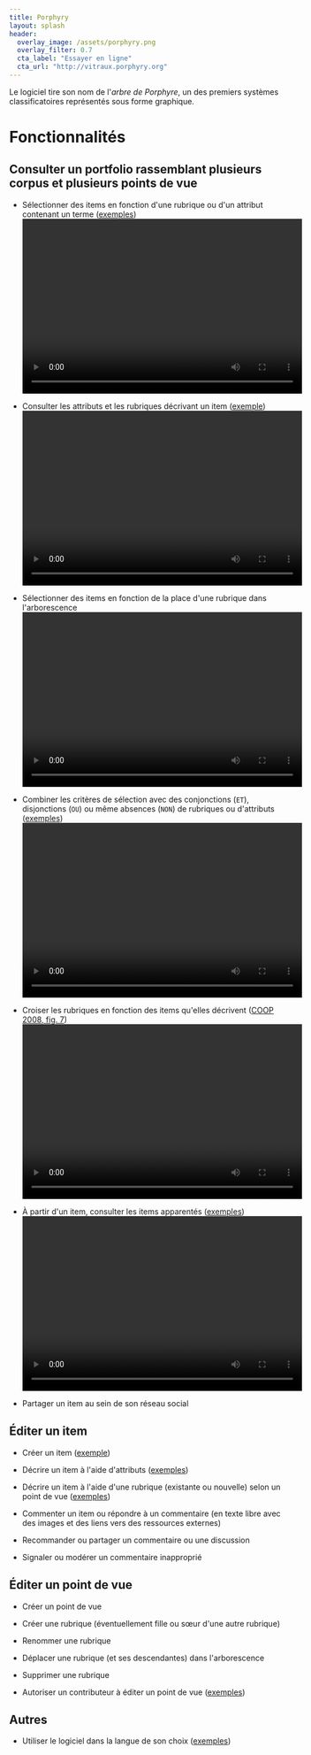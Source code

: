 ```yaml
---
title: Porphyry
layout: splash
header:
  overlay_image: /assets/porphyry.png
  overlay_filter: 0.7
  cta_label: "Essayer en ligne"
  cta_url: "http://vitraux.porphyry.org"
---
```


Le logiciel tire son nom de l'*arbre de Porphyre*, 
un des premiers systèmes classificatoires représentés sous forme graphique.

# Fonctionnalités

## Consulter un portfolio rassemblant plusieurs corpus et plusieurs points de vue

 - Sélectionner des items en fonction d'une rubrique ou d'un attribut contenant un terme ([exemples](https://github.com/Hypertopic/Porphyry/blob/v7/features/portfolio_search.feature)) 
<video width="506" height="316" controls=""><source src="/assets/porphyry_topic_search.mp4" type="video/mp4">Votre navigateur ne sait pas afficher des vidéos au format MPEG 4.</video>

 - Consulter les attributs et les rubriques décrivant un item ([exemple](https://github.com/Hypertopic/Porphyry/blob/v7/features/item_consult.feature))
<video width="506" height="316" controls=""><source src="/assets/porphyry_item_consult.mp4" type="video/mp4">Votre navigateur ne sait pas afficher des vidéos au format MPEG 4.</video>

 - Sélectionner des items en fonction de la place d'une rubrique dans l'arborescence
<video width="506" height="316" controls=""><source src="/assets/porphyry_tree_structure_topic_search.mp4" type="video/mp4">Votre navigateur ne sait pas afficher des vidéos au format MPEG 4.</video>

 - Combiner les critères de sélection avec des conjonctions (`ET`), disjonctions (`OU`) ou même absences (`NON`) de rubriques ou d'attributs ([exemples](https://github.com/Hypertopic/Porphyry/blob/v7/features/portfolio_browse.feature))
<video width="506" height="316" controls=""><source src="/assets/porphyry_boolean_consult.mp4" type="video/mp4">Votre navigateur ne sait pas afficher des vidéos au format MPEG 4.</video>
 
 - Croiser les rubriques en fonction des items qu'elles décrivent ([COOP 2008, fig. 7](https://hal-utt.archives-ouvertes.fr/hal-02917695))
<video width="506" height="316" controls=""><source src="/assets/porphyry_cross_topic.mp4" type="video/mp4">Votre navigateur ne sait pas afficher des vidéos au format MPEG 4.</video>
 
 - À partir d'un item, consulter les items apparentés ([exemples](https://github.com/Hypertopic/Porphyry/blob/v7/features/item_get_related_items.feature))
<video width="506" height="316" controls=""><source src="/assets/porphyry_items_with_same_topic.mp4" type="video/mp4">Votre navigateur ne sait pas afficher des vidéos au format MPEG 4.</video>

 - Partager un item au sein de son réseau social


## Éditer un item

 - Créer un item ([exemple](https://github.com/Hypertopic/Porphyry/blob/v7/features/item_creation.feature))
 
 - Décrire un item à l'aide d'attributs ([exemples](https://github.com/Hypertopic/Porphyry/blob/v7/features/attribute_set.feature))
 
 - Décrire un item à l'aide d'une rubrique (existante ou nouvelle) selon un point de vue ([exemples](https://github.com/Hypertopic/Porphyry/blob/v7/features/topic_assign.feature))
 
 - Commenter un item ou répondre à un commentaire (en texte libre avec des images et des liens vers des ressources externes)
 
 - Recommander ou partager un commentaire ou une discussion
 
 - Signaler ou modérer un commentaire inapproprié
  
## Éditer un point de vue

 - Créer un point de vue
 
 - Créer une rubrique (éventuellement fille ou sœur d'une autre rubrique)
 
 - Renommer une rubrique
 
 - Déplacer une rubrique (et ses descendantes) dans l'arborescence
 
 - Supprimer une rubrique
 
 - Autoriser un contributeur à éditer un point de vue ([exemples](https://github.com/Hypertopic/Porphyry/blob/v7/features/viewpoint_authorize_editing.feature))

## Autres

- Utiliser le logiciel dans la langue de son choix ([exemples](https://github.com/Hypertopic/Porphyry/blob/v7/features/lang_set.feature))
